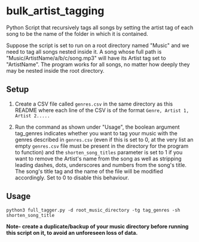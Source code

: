 # bulk_artist_tagging
Python Script that recursively tags all songs by setting the artist tag of each song to be the name of the folder in which it is contained.  
  
Suppose the script is set to run on a root directory named "Music" and we need to tag all songs nested inside it. A song whose full path is "Music/ArtistName/a/b/c/song.mp3" will have its Artist tag set to "ArtistName". The program works for all songs, no matter how deeply they may be nested inside the root directory.  

## Setup  
1. Create a CSV file called `genres.csv` in the same directory as this README where each line of the CSV is of the format `Genre, Artist 1, Artist 2.....`  

2. Run the command as shown under "Usage", the boolean argument tag_genres indicates whether you want to tag your music with the genres described in `genres.csv` (even if this is set to 0, at the very list an empty `genres.csv` file must be present in the directory for the program to function) and the `shorten_song_titles` parameter is set to 1 if you want to remove the Artist's name from the song as well as stripping leading dashes, dots, underscores and numbers from the song's title. The song's title tag and the name of the file will be modified  accordingly. Set to 0 to disable this behaviour.

## Usage  
`python3 full_tagger.py -d root_music_directory -tg tag_genres -sh shorten_song_title`  
  
**Note- create a duplicate/backup of your music directory before running this script on it, to avoid an unforeseen loss of data.**
 
